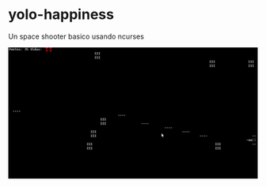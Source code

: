 yolo-happiness
==============

Un space shooter basico usando ncurses


![ScreenShot](/screenshot.png)
